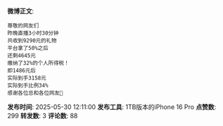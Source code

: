 **微博正文**: 
```
尊敬的网友们
昨晚直播3小时30分钟
共收到9290元的礼物
平台拿了50%之后
还剩4645元
缴纳了32%的个人所得税！
即1486元后
实际到手3158元
实际到手比例34%
感谢各位总和各位网友🙏
```
**发布时间**: 2025-05-30 12:11:00
**发布工具**: 1TB版本的iPhone 16 Pro
**点赞数**: 299
**转发数**: 3
**评论数**: 88
